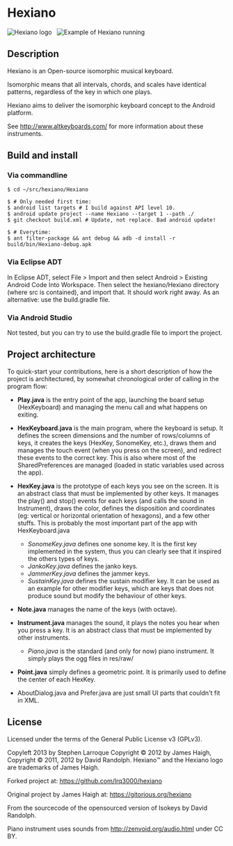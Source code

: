 Hexiano
======

![Hexiano logo](https://raw.github.com/lrq3000/hexiano/master/wiki/images/hexiano-logo.png)
&nbsp;
![Example of Hexiano running](https://raw.github.com/lrq3000/hexiano/master/wiki/images/hexiano-keyboard.jpg)


Description
----------------
Hexiano is an Open-source isomorphic musical keyboard.

Isomorphic means that all intervals, chords, and scales have identical patterns, regardless of the key in which one plays.

Hexiano aims to deliver the isomorphic keyboard concept to the Android platform.

See http://www.altkeyboards.com/ for more information about these instruments.


Build and install
-----------------------

### Via commandline

    $ cd ~/src/hexiano/Hexiano
    
    $ # Only needed first time:
    $ android list targets # I build against API level 10.
    $ android update project --name Hexiano --target 1 --path ./
    $ git checkout build.xml # Update, not replace. Bad android update!
    
    $ # Everytime:
    $ ant filter-package && ant debug && adb -d install -r build/bin/Hexiano-debug.apk

### Via Eclipse ADT

In Eclipse ADT, select File > Import and then select Android > Existing Android Code Into Workspace.
Then select the hexiano/Hexiano directory (where src is contained), and import that. It should work right away.
As an alternative: use the build.gradle file.

### Via Android Studio

Not tested, but you can try to use the build.gradle file to import the project.


Project architecture
----------------------------

To quick-start your contributions, here is a short description of how the project is architectured, by somewhat chronological order of calling in the program flow:

- __Play.java__ is the entry point of the app, launching the board setup (HexKeyboard) and managing the menu call and what happens on exiting.

- __HexKeyboard.java__ is the main program, where the keyboard is setup. It defines the screen dimensions and the number of rows/columns of keys, it creates the keys (HexKey, SonomeKey, etc.), draws them and manages the touch event (when you press on the screen), and redirect these events to the correct key. This is also where most of the SharedPreferences are managed (loaded in static variables used across the app).

- __HexKey.java__ is the prototype of each keys you see on the screen. It is an abstract class that must be implemented by other keys. It manages the play() and stop() events for each keys (and calls the sound in Instrument), draws the color, defines the disposition and coordinates (eg: vertical or horizontal orientation of hexagons), and a few other stuffs. This is probably the most important part of the app with HexKeyboard.java
    * _SonomeKey.java_ defines one sonome key. It is the first key implemented in the system, thus you can clearly see that it inspired the others types of keys.
    * _JankoKey.java_ defines the janko keys.
    * _JammerKey.java_ defines the jammer keys.
    * _SustainKey.java_ defines the sustain modifier key. It can be used as an example for other modifier keys, which are keys that does not produce sound but modify the behaviour of other keys.

- __Note.java__ manages the name of the keys (with octave).

- __Instrument.java__ manages the sound, it plays the notes you hear when you press a key. It is an abstract class that must be implemented by other instruments.
    * _Piano.java_ is the standard (and only for now) piano instrument. It simply plays the ogg files in res/raw/

- __Point.java__ simply defines a geometric point. It is primarily used to define the center of each HexKey.

- AboutDialog.java and Prefer.java are just small UI parts that couldn't fit in XML.


License
-----------
Licensed under the terms of the General Public License v3 (GPLv3).

Copyleft 2013 by Stephen Larroque
Copyright © 2012 by James Haigh,
Copyright © 2011, 2012 by David Randolph.
Hexiano™ and the Hexiano logo are trademarks of James Haigh.

Forked project at:
https://github.com/lrq3000/hexiano

Original project by James Haigh at:
https://gitorious.org/hexiano

From the sourcecode of the opensourced version of Isokeys by David Randolph.

Piano instrument uses sounds from http://zenvoid.org/audio.html under CC BY.
